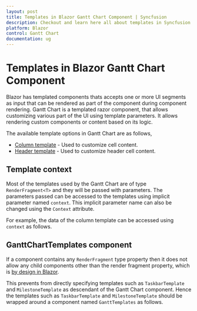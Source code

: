 ```yaml
---
layout: post
title: Templates in Blazor Gantt Chart Component | Syncfusion
description: Checkout and learn here all about templates in Syncfusion Blazor Gantt Chart component and much more details.
platform: Blazor
control: Gantt Chart
documentation: ug
---
```


# Templates in Blazor Gantt Chart Component

Blazor has templated components thats accepts one or more UI segments as input that can be rendered as part of the component during component rendering. Gantt Chart is a templated razor component, that allows customizing various part of the UI using template parameters. It allows rendering custom components or content based on its logic.

The available template options in Gantt Chart are as follows,
* [Column template](https://blazor.syncfusion.com/documentation/gantt-chart/column-template) - Used to customize cell content.
* [Header template](https://blazor.syncfusion.com/documentation/gantt-chart/columns#header-template) - Used to customize header cell content.

## Template context

Most of the templates used by the Gantt Chart are of type `RenderFragment<T>` and they will be passed with parameters. The parameters passed can be accessed to the templates using implicit parameter named `context`. This implicit parameter name can also be changed using the `Context` attribute.

For example, the data of the column template can be accessed using `context` as follows.


## GanttChartTemplates component

If a component contains any `RenderFragment` type property then it does not allow any child components other than the render fragment property, which is [by design in Blazor](https://github.com/dotnet/aspnetcore/issues/10836).

This prevents from directly specifying templates such as `TaskbarTemplate` and `MilestoneTemplate` as descendant of the Gantt Chart component. Hence the templates such as `TaskbarTemplate` and `MilestoneTemplate` should be wrapped around a component named `GanttTemplates` as follows.


